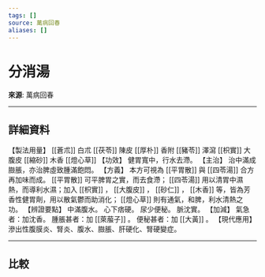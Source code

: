 ```yaml
---
tags: []
source: 萬病回春
aliases: []
---
```


# 分消湯

**來源**: 萬病回春  

---

## 詳細資料
【製法用量】 [[蒼朮]] 白朮 [[茯苓]] 陳皮 [[厚朴]] 香附 [[豬苓]] 澤瀉 [[枳實]] 大腹皮 [[縮砂]] 木香 [[燈心草]] 【功效】
健胃寬中，行水去滯。
【主治】
治中滿成臌脹，亦治脾虛致腫滿飽悶。
【方義】
本方可視為 [[平胃散]] 與 [[四苓湯]] 合方再加味而成。 [[平胃散]] 可平脾胃之實，而去食滯； [[四苓湯]] 用以清胃中濕熱，而導利水濕；加入 [[枳實]] ， [[大腹皮]] ， [[砂仁]] ， [[木香]] 等，皆為芳香性健胃劑，用以散氣鬱而助消化； [[燈心草]] 則有通氣，和脾，利水清熱之功。
【辨證要點】
中滿腹水。
心下痞硬。
尿少便秘。
脈沈實。
【加減】
氣急者：加沈香。
腫脹甚者：加 [[萊菔子]] 。
便秘甚者：加 [[大黃]] 。
【現代應用】
滲出性腹膜炎、腎炎、腹水、臌脹、肝硬化、腎硬變症。

---

## 比較

